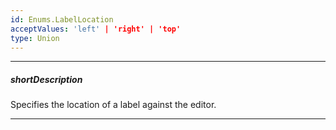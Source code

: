 ```yaml
---
id: Enums.LabelLocation
acceptValues: 'left' | 'right' | 'top'
type: Union
---
```

---
##### shortDescription
Specifies the location of a label against the editor.

---
<!--
dxFormOptions.labelLocation(10 UI Components\dxForm\1 Configuration\labelLocation.md)(ui\form.d.ts)
dxFormSimpleItem.label.location(10 UI Components\dxForm\5 Item Types\SimpleItem\label\location.md)(ui\form.d.ts)
-->